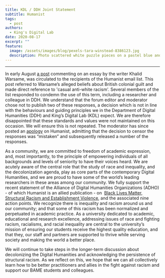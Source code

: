 ```yaml
---
title: KDL / DDH Joint Statement
subtitle: Humanist
tags:
  - post
authors:
  - King's Digital Lab
date: 2020-08-17
excerpt: ""
feature:
  image: /assets/images/blog/pexels-tara-winstead-8386123.jpg
  description: Photo scattered white puzzle pieces on a pastel blue and green background
---
```


---

In early August [a post](https://humanist.kdl.kcl.ac.uk/volume/34/220/) commenting on an essay by the writer Khalid Warsame, was circulated to the recipients of the Humanist email list. This post referred to Warsame’s alleged beliefs about British colonial guilt and made direct reference to 'casual anti-white racism'. Several members of the list responded to condemn the use of this term, including a researcher and colleague in DDH. We understand that the forum editor and moderator chose not to publish two of these responses, a decision which is not in line with the behaviours and guiding principles we in the Department of Digital Humanities (DDH) and King’s Digital Lab (KDL) expect. We are therefore disappointed that these standards and values were not maintained on this occasion. We will ensure this is not repeated. The moderator has since posted an [apology](https://dhhumanist.org/volume/34/224/) on Humanist, admitting that the decision to censor the responses was “mistaken” and subsequently released a number of the responses.

As a community, we are committed to freedom of academic expression, and, most importantly, to the principle of empowering individuals of all backgrounds and levels of seniority to have their voices heard. We are acutely aware of the central role that the study of race and inequality, and the decolonization agenda, play as core parts of the contemporary Digital Humanities, and we are proud to have some of the world’s leading researchers in these areas among our community. We fully support the recent statement of the Alliance of Digital Humanities Organizations (ADHO) - of which Humanist is an allied publication - on  [Black Lives Matter, Structural Racism and Establishment Violence](https://adho.org/blm-structuralracism-establishmentviolence), and the associated nine action points. We recognize there is inequality and racism around us and our community; and that some of this racism has been normalized and perpetuated in academic practice. As a university dedicated to academic, educational and research excellence, addressing issues of race and fighting racism, racialisms, and racial inequality are central to the university’s mission of ensuring our students receive the highest quality education, and that they, our staff and partners are supported to thrive while serving society and making the world a better place.

We will continue to take steps in the longer-term discussion about decolonizing the Digital Humanities and acknowledging the persistence of structural racism. As we reflect on this, we hope that we can all collectively learn how to be better practitioners and allies in the fight against racism and support our BAME students and colleagues.
